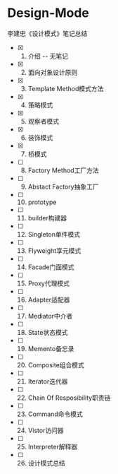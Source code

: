 # Design-Mode

李建忠《设计模式》笔记总结

- [x] 1. 介绍 -- 无笔记
- [x] 2. 面向对象设计原则
- [x] 3. Template Method模式方法
- [x] 4. 策略模式
- [x] 5. 观察者模式
- [x] 6. 装饰模式
- [x] 7. 桥模式
- [ ] 8. Factory Method工厂方法
- [ ] 9. Abstact Factory抽象工厂
- [ ] 10. prototype
- [ ] 11. builder构建器
- [ ] 12. Singleton单件模式
- [ ] 13. Flyweight享元模式
- [ ] 14. Facade门面模式
- [ ] 15. Proxy代理模式
- [ ] 16. Adapter适配器
- [ ] 17. Mediator中介者
- [ ] 18. State状态模式
- [ ] 19. Memento备忘录
- [ ] 20. Composite组合模式
- [ ] 21. Iterator迭代器
- [ ] 22. Chain Of Resposibility职责链
- [ ] 23. Command命令模式
- [ ] 24. Vistor访问器
- [ ] 25. Interpreter解释器
- [ ] 26. 设计模式总结
